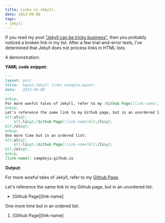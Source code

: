 ```yaml
---
title: Links in Jekyll.
date: 2013-09-08
tags:
- jekyll
---
```


If you read my post ["Jekyll can be tricky business"][jekyll-tricky], then you probably noticed a broken link in my list. After a few trial-and-error tests, I've determined that Jekyll does not process links in HTML lists.

A demonstration:

**YAML code snippet:**

```Markdown
---
layout: post
title:  &quot;Jekyll links example.&quot;
date:   2013-09-08
---
&nbsp;
For more woeful tales of Jekyll, refer to my [Github Page][link-name].
&nbsp;
Let's reference the same link to my Github page, but in an unordered list:
&lt;ul&gt;
	&lt;li&gt;[Github Page][link-name]&lt;/li&gt;
&lt;/ul&gt;
&nbsp;
One more time but in an ordered list:
&lt;ol&gt;
	&lt;li&gt;[Github Page][link-name]&lt;/li&gt;
&lt;/ol&gt;
&nbsp;
[link-name]: campbeja.github.io
```

**Output:**

For more woeful tales of Jekyll, refer to my [Github Page][link-name].

Let's reference the same link to my Github page, but in an unordered list:
<ul><li>&#91;Github Page&#93;&#91;link-name&#93;</li></ul>

One more time but in an ordered list:
<ol><li>&#91;Github Page&#93;&#91;link-name&#93;</li></ol>

[jekyll-tricky]: http://campbeja.github.io/2013/09/07/Jekyll-can-be-tricky-business.html
[link-name]: /
